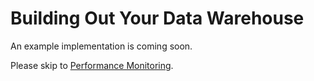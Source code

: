 # Building Out Your Data Warehouse

An example implementation is coming soon.

Please skip to [Performance Monitoring](../etl-management-framework-logging-database-erd/).



